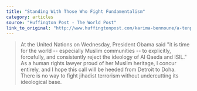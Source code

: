 ```yaml
---
title: "Standing With Those Who Fight Fundamentalism"
category: articles
source: "Huffington Post - The World Post"
link_to_original: "http://www.huffingtonpost.com/karima-bennoune/a-tenpoint-plan-for-defea_b_5851544.html"
---
```

>At the United Nations on Wednesday, President Obama said "it is time for the world -- especially Muslim communities -- to explicitly, forcefully, and consistently reject the ideology of Al Qaeda and ISIL." As a human rights lawyer proud of her Muslim heritage, I concur entirely, and I hope this call will be heeded from Detroit to Doha. There is no way to fight jihadist terrorism without undercutting its ideological base.